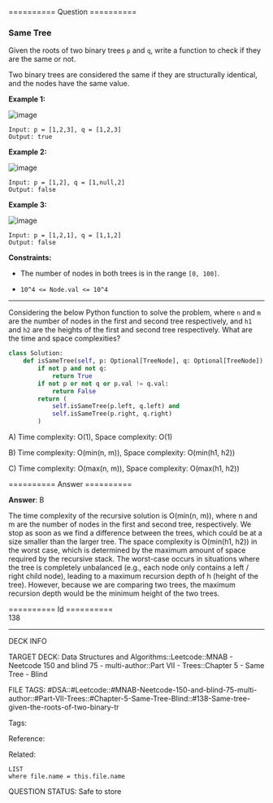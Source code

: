========== Question ==========  

### Same Tree

Given the roots of two binary trees `p` and `q`, write a function to check if they are the same or not.

Two binary trees are considered the same if they are structurally identical, and the nodes have the same value.

**Example 1:**

![image](https://imagedelivery.net/CLfkmk9Wzy8_9HRyug4EVA/1168b33f-0718-49d2-3991-d2e92b1ae500/public)

```
Input: p = [1,2,3], q = [1,2,3]
Output: true
```

**Example 2:**

![image](https://imagedelivery.net/CLfkmk9Wzy8_9HRyug4EVA/753a6eeb-7153-4c61-096f-438a4ccd9400/public)

```
Input: p = [1,2], q = [1,null,2]
Output: false
```

**Example 3:**

![image](https://imagedelivery.net/CLfkmk9Wzy8_9HRyug4EVA/76cda15a-858b-4702-d319-badd1fb6da00/public)

```
Input: p = [1,2,1], q = [1,1,2]
Output: false
```

**Constraints:**

-   The number of nodes in both trees is in the range `[0, 100]`.

-   `10^4 <= Node.val <= 10^4`

---

Considering the below Python function to solve the problem, where `n` and `m` are the number of nodes in the first and second tree respectively, and `h1` and `h2` are the heights of the first and second tree respectively. What are the time and space complexities?

```python
class Solution:
    def isSameTree(self, p: Optional[TreeNode], q: Optional[TreeNode]) -> bool:
        if not p and not q:
            return True
        if not p or not q or p.val != q.val:
            return False
        return (
            self.isSameTree(p.left, q.left) and
            self.isSameTree(p.right, q.right)
        )
```

A) Time complexity: O(1), Space complexity: O(1)

B) Time complexity: O(min(n, m)), Space complexity: O(min(h1, h2))

C) Time complexity: O(max(n, m)), Space complexity: O(max(h1, h2))  

========== Answer ==========  

**Answer**: B

The time complexity of the recursive solution is O(min(n, m)), where n and m are the number of nodes in the first and second tree, respectively. We stop as soon as we find a difference between the trees, which could be at a size smaller than the larger tree. The space complexity is O(min(h1, h2)) in the worst case, which is determined by the maximum amount of space required by the recursive stack. The worst-case occurs in situations where the tree is completely unbalanced (e.g., each node only contains a left / right child node), leading to a maximum recursion depth of h (height of the tree). However, because we are comparing two trees, the maximum recursion depth would be the minimum height of the two trees.

========== Id ==========  
138

---

DECK INFO

TARGET DECK: Data Structures and Algorithms::Leetcode::MNAB - Neetcode 150 and blind 75 - multi-author::Part VII - Trees::Chapter 5 - Same Tree - Blind

FILE TAGS: #DSA::#Leetcode::#MNAB-Neetcode-150-and-blind-75-multi-author::#Part-VII-Trees::#Chapter-5-Same-Tree-Blind::#138-Same-tree-given-the-roots-of-two-binary-tr

Tags:

Reference:

Related:

```dataview
LIST
where file.name = this.file.name
```
QUESTION STATUS: Safe to store
